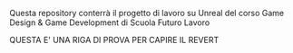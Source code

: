 Questa repository conterrà il progetto di lavoro su Unreal del corso
Game Design & Game Development di Scuola Futuro Lavoro



QUESTA E' UNA RIGA DI PROVA PER CAPIRE IL REVERT